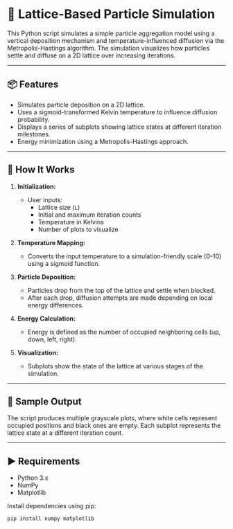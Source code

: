 # 🧊 Lattice-Based Particle Simulation

This Python script simulates a simple particle aggregation model using a vertical deposition mechanism and temperature-influenced diffusion via the Metropolis-Hastings algorithm. The simulation visualizes how particles settle and diffuse on a 2D lattice over increasing iterations.

---

## 📦 Features

- Simulates particle deposition on a 2D lattice.
- Uses a sigmoid-transformed Kelvin temperature to influence diffusion probability.
- Displays a series of subplots showing lattice states at different iteration milestones.
- Energy minimization using a Metropolis-Hastings approach.

---

## 🧪 How It Works

1. **Initialization:**
   - User inputs:
     - Lattice size (`L`)
     - Initial and maximum iteration counts
     - Temperature in Kelvins
     - Number of plots to visualize

2. **Temperature Mapping:**
   - Converts the input temperature to a simulation-friendly scale (0–10) using a sigmoid function.

3. **Particle Deposition:**
   - Particles drop from the top of the lattice and settle when blocked.
   - After each drop, diffusion attempts are made depending on local energy differences.

4. **Energy Calculation:**
   - Energy is defined as the number of occupied neighboring cells (up, down, left, right).

5. **Visualization:**
   - Subplots show the state of the lattice at various stages of the simulation.

---

## 📸 Sample Output

The script produces multiple grayscale plots, where white cells represent occupied positions and black ones are empty. Each subplot represents the lattice state at a different iteration count.

---

## ▶️ Requirements

- Python 3.x
- NumPy
- Matplotlib

Install dependencies using pip:

```bash
pip install numpy matplotlib
```
